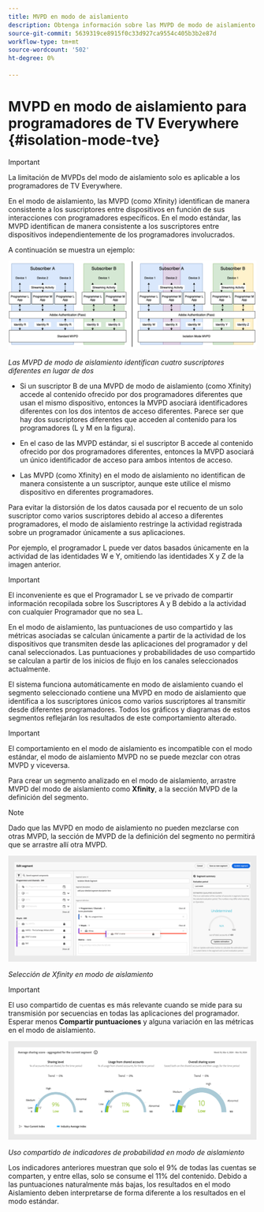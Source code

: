 ```yaml
---
title: MVPD en modo de aislamiento
description: Obtenga información sobre las MVPD de modo de aislamiento para programadores de TV Everywhere
source-git-commit: 5639319ce8915f0c33d927ca9554c405b3b2e87d
workflow-type: tm+mt
source-wordcount: '502'
ht-degree: 0%

---
```



# MVPD en modo de aislamiento para programadores de TV Everywhere {#isolation-mode-tve}

>[!IMPORTANT]
>
> La limitación de MVPDs del modo de aislamiento solo es aplicable a los programadores de TV Everywhere.

En el modo de aislamiento, las MVPD (como Xfinity) identifican de manera consistente a los suscriptores entre dispositivos en función de sus interacciones con programadores específicos. En el modo estándar, las MVPD identifican de manera consistente a los suscriptores entre dispositivos independientemente de los programadores involucrados.

A continuación se muestra un ejemplo:

![](assets/isolation-diff-new.png)

*Las MVPD de modo de aislamiento identifican cuatro suscriptores diferentes en lugar de dos*

* Si un suscriptor B de una MVPD de modo de aislamiento (como Xfinity) accede al contenido ofrecido por dos programadores diferentes que usan el mismo dispositivo, entonces la MVPD asociará identificadores diferentes con los dos intentos de acceso diferentes. Parece ser que hay dos suscriptores diferentes que acceden al contenido para los programadores (L y M en la figura).

* En el caso de las MVPD estándar, si el suscriptor B accede al contenido ofrecido por dos programadores diferentes, entonces la MVPD asociará un único identificador de acceso para ambos intentos de acceso.

* Las MVPD (como Xfinity) en el modo de aislamiento no identifican de manera consistente a un suscriptor, aunque este utilice el mismo dispositivo en diferentes programadores.

Para evitar la distorsión de los datos causada por el recuento de un solo suscriptor como varios suscriptores debido al acceso a diferentes programadores, el modo de aislamiento restringe la actividad registrada sobre un programador únicamente a sus aplicaciones.

Por ejemplo, el programador L puede ver datos basados únicamente en la actividad de las identidades W e Y, omitiendo las identidades X y Z de la imagen anterior.

>[!IMPORTANT]
>
> El inconveniente es que el Programador L se ve privado de compartir información recopilada sobre los Suscriptores A y B debido a la actividad con cualquier Programador que no sea L.

En el modo de aislamiento, las puntuaciones de uso compartido y las métricas asociadas se calculan únicamente a partir de la actividad de los dispositivos que transmiten desde las aplicaciones del programador y del canal seleccionados. Las puntuaciones y probabilidades de uso compartido se calculan a partir de los inicios de flujo en los canales seleccionados actualmente.

El sistema funciona automáticamente en modo de aislamiento cuando el segmento seleccionado contiene una MVPD en modo de aislamiento que identifica a los suscriptores únicos como varios suscriptores al transmitir desde diferentes programadores. Todos los gráficos y diagramas de estos segmentos reflejarán los resultados de este comportamiento alterado.

>[!IMPORTANT]
>
> El comportamiento en el modo de aislamiento es incompatible con el modo estándar, el modo de aislamiento MVPD no se puede mezclar con otras MVPD y viceversa.

Para crear un segmento analizado en el modo de aislamiento, arrastre MVPD del modo de aislamiento como **Xfinity**, a la sección MVPD de la definición del segmento.

>[!NOTE]
>
> Dado que las MVPD en modo de aislamiento no pueden mezclarse con otras MVPD, la sección de MVPD de la definición del segmento no permitirá que se arrastre allí otra MVPD.

![](assets/xfinity-in-segment.png)

*Selección de Xfinity en modo de aislamiento*

>[!IMPORTANT]
>
> El uso compartido de cuentas es más relevante cuando se mide para su transmisión por secuencias en todas las aplicaciones del programador. Esperar menos **Compartir puntuaciones** y alguna variación en las métricas en el modo de aislamiento.

![](assets/aggregate-sharing-isolation.png)

*Uso compartido de indicadores de probabilidad en modo de aislamiento*

Los indicadores anteriores muestran que solo el 9% de todas las cuentas se comparten, y entre ellas, solo se consume el 11% del contenido. Debido a las puntuaciones naturalmente más bajas, los resultados en el modo Aislamiento deben interpretarse de forma diferente a los resultados en el modo estándar.
